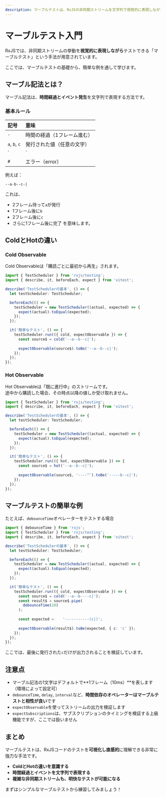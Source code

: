 ```yaml
---
description: マーブルテストは、RxJSの非同期ストリームを文字列で視覚的に表現しながらテストできる手法です。ColdとHot Observableの違い、マーブル記法のルール、TestSchedulerの使い方を基礎から実践例まで丁寧に解説します。
---
```


# マーブルテスト入門

RxJSでは、非同期ストリームの挙動を**視覚的に表現しながら**テストできる「マーブルテスト」という手法が用意されています。

ここでは、マーブルテストの基礎から、簡単な例を通して学びます。

## マーブル記法とは？

マーブル記法は、**時間経過とイベント発生**を文字列で表現する方法です。

### 基本ルール

| 記号 | 意味 |
|:----|:----|
| `-` | 時間の経過（1フレーム進む） |
| `a`, `b`, `c` | 発行された値（任意の文字） |
| `|` | 完了（complete） |
| `#` | エラー（error） |

例えば：

```text
--a-b--c-|
```
これは、
- 2フレーム待って`a`が発行
- 1フレーム後に`b`
- 2フレーム後に`c`
- さらに1フレーム後に完了
を意味します。

## ColdとHotの違い

### Cold Observable

Cold Observableは「購読ごとに最初から再生」されます。

```ts
import { TestScheduler } from 'rxjs/testing';
import { describe, it, beforeEach, expect } from 'vitest';

describe('TestSchedulerの基本', () => {
  let testScheduler: TestScheduler;

  beforeEach(() => {
    testScheduler = new TestScheduler((actual, expected) => {
      expect(actual).toEqual(expected);
    });
  });

  it('簡単なテスト', () => {
    testScheduler.run(({ cold, expectObservable }) => {
      const source$ = cold('--a--b--c|');
    
      expectObservable(source$).toBe('--a--b--c|');
    });
  });
});

```

### Hot Observable

Hot Observableは「既に進行中」のストリームです。  
途中から購読した場合、その時点以降の値しか受け取れません。

```ts
import { TestScheduler } from 'rxjs/testing';
import { describe, it, beforeEach, expect } from 'vitest';

describe('TestSchedulerの基本', () => {
  let testScheduler: TestScheduler;

  beforeEach(() => {
    testScheduler = new TestScheduler((actual, expected) => {
      expect(actual).toEqual(expected);
    });
  });

  it('簡単なテスト', () => {
    testScheduler.run(({ hot, expectObservable }) => {
      const source$ = hot('--a--b--c|');
    
      expectObservable(source$, '----^').toBe('-----b--c|');
    });
  });
});

```

## マーブルテストの簡単な例

たとえば、`debounceTime`オペレーターをテストする場合

```ts
import { debounceTime } from 'rxjs';
import { TestScheduler } from 'rxjs/testing';
import { describe, it, beforeEach, expect } from 'vitest';

describe('TestSchedulerの基本', () => {
  let testScheduler: TestScheduler;

  beforeEach(() => {
    testScheduler = new TestScheduler((actual, expected) => {
      expect(actual).toEqual(expected);
    });
  });

  it('簡単なテスト', () => {
    testScheduler.run(({ cold, expectObservable }) => {
      const source$ = cold('--a--b----c|');
      const result$ = source$.pipe(
        debounceTime(20)
      );
    
      const expected =    '-----------(c|)';
    
      expectObservable(result$).toBe(expected, { c: 'c' });
    });
  });
});

```

ここでは、最後に発行された`c`だけが出力されることを検証しています。

## 注意点

- マーブル記法の1文字はデフォルトで**1フレーム（10ms）**を表します（環境によって設定可）
- `debounceTime`, `delay`, `interval`など、**時間依存のオペレーターはマーブルテストと相性が良い**です
- `expectObservable`を使ってストリームの出力を検証します
- `expectSubscriptions`は、サブスクリプションのタイミングを検証する上級機能ですが、ここでは扱いません

## まとめ

マーブルテストは、RxJSコードのテストを**可視化し直感的**に理解できる非常に強力な手法です。

- **ColdとHotの違いを意識する**
- **時間経過とイベントを文字列で表現する**
- **複雑な非同期ストリームも、明快なテストが可能になる**

まずはシンプルなマーブルテストから練習してみましょう！